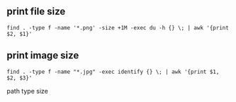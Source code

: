 ## print file size

```
find . -type f -name '*.png' -size +1M -exec du -h {} \; | awk '{print $2, $1}'
```

## print image size

```
find . -type f -name "*.jpg" -exec identify {} \; | awk '{print $1, $2, $3}'
```

path type size
